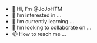 - 👋 Hi, I’m @JoJoHTM
- 👀 I’m interested in ...
- 🌱 I’m currently learning ...
- 💞️ I’m looking to collaborate on ...
- 📫 How to reach me ...

<!---
JoJoHTM/JoJoHTM is a ✨ special ✨ repository because its `README.md` (this file) appears on your GitHub profile.
You can click the Preview link to take a look at your changes.
--->
